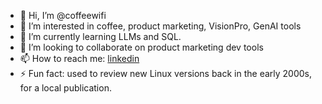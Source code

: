 - 👋 Hi, I’m @coffeewifi
- 👀 I’m interested in coffee, product marketing, VisionPro, GenAI tools
- 🌱 I’m currently learning LLMs and SQL. 
- 💞️ I’m looking to collaborate on product marketing dev tools
- 📫 How to reach me: [linkedin](https://www.linkedin.com/in/ioanaglitia/)
- ⚡ Fun fact: used to review new Linux versions back in the early 2000s, for a local publication.  

<!---
coffeewifi/coffeewifi is a ✨ special ✨ repository because its `README.md` (this file) appears on your GitHub profile.
You can click the Preview link to take a look at your changes.
--->
